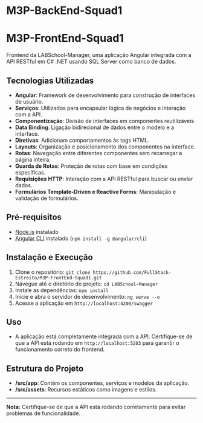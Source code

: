# M3P-BackEnd-Squad1
# M3P-FrontEnd-Squad1

Frontend da LABSchool-Manager, uma aplicação Angular integrada com a API RESTful em C# .NET usando SQL Server como banco de dados.

## Tecnologias Utilizadas

- **Angular**: Framework de desenvolvimento para construção de interfaces de usuário.
- **Serviços**: Utilizados para encapsular lógica de negócios e interação com a API.
- **Componentização**: Divisão de interfaces em componentes reutilizáveis.
- **Data Binding**: Ligação bidirecional de dados entre o modelo e a interface.
- **Diretivas**: Adicionam comportamentos às tags HTML.
- **Layouts**: Organização e posicionamento dos componentes na interface.
- **Rotas**: Navegação entre diferentes componentes sem recarregar a página inteira.
- **Guarda de Rotas**: Proteção de rotas com base em condições específicas.
- **Requisições HTTP**: Interação com a API RESTful para buscar ou enviar dados.
- **Formulários Template-Driven e Reactive Forms**: Manipulação e validação de formulários.

## Pré-requisitos

- [Node.js](https://nodejs.org/en/download/) instalado
- [Angular CLI](https://angular.io/cli) instalado (`npm install -g @angular/cli`)

## Instalação e Execução

1. Clone o repositório: `git clone https://github.com/FullStack-Estreito/M3P-FrontEnd-Squad1.git`
2. Navegue até o diretório do projeto: `cd LABSchool-Manager`
3. Instale as dependências: `npm install`
5. Inicie e abra o servidor de desenvolvimento: `ng serve --o`
6. Acesse a aplicação em `http://localhost:4200/swagger`

## Uso

- A aplicação está completamente integrada com a API. Certifique-se de que a API está rodando em `http://localhost:5203` para garantir o funcionamento correto do frontend.

## Estrutura do Projeto

- **/src/app**: Contém os componentes, serviços e modelos da aplicação.
- **/src/assets**: Recursos estáticos como imagens e estilos.

---

**Nota:** Certifique-se de que a API está rodando corretamente para evitar problemas de funcionalidade.

